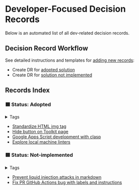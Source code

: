 # Developer-Focused Decision Records

Below is an automated list of all dev-related decision records.

## Decision Record Workflow

See detailed instructions and templates for [adding new records](add-new-record.md):

- Create DR for [adopted solution](add-new-record.md#adopted)
- Create DR for [solution not implemented](add-new-record.md#not-implemented)

## Records Index

### :green_square: Status: Adopted

<!-- TAGS='role: dev', 'adopted' BEGIN -->
<details class="md-tag-details"><summary class="md-tag-summary">Tags</summary>
<p><a href="../../tags/#adopted" class="md-tag">adopted</a> <a href="../../tags/#role-dev" class="md-tag">role: dev</a></p></details>

- [Standardize HTML img tag](../../decision-records/adopted/standardize-html-img-tag.md)
- [Hide button on Toolkit page](../../decision-records/adopted/hide-button-on-toolkit-page.md)
- [Google Apps Script development with clasp](../../decision-records/adopted/google-apps-script-development-with-clasp.md)
- [Explore local machine linters](../../decision-records/adopted/explore-local-machine-linters.md)
<!-- TAGS END -->

### :red_square: Status: Not-implemented

<!-- TAGS='not implemented', 'role: dev' BEGIN -->
<details class="md-tag-details"><summary class="md-tag-summary">Tags</summary>
<p><a href="../../tags/#not-implemented" class="md-tag">not implemented</a> <a href="../../tags/#role-dev" class="md-tag">role: dev</a></p></details>

- [Prevent liquid injection attacks in markdown](../../decision-records/not-implemented/prevent-liquid-injection-attacks-in-markdown.md)
- [Fix PR GitHub Actions bug with labels and instructions](../../decision-records/not-implemented/fix-pr-github-actions-bug-with-labels-and-instructions.md)
<!-- TAGS END -->
